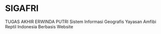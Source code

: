 # SIGAFRI
TUGAS AKHIR ERWINDA PUTRI
Sistem Informasi Geografis Yayasan Amfibi Reptil Indonesia Berbasis Website
